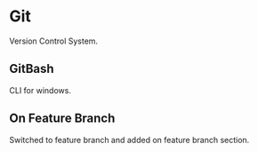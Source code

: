 # Git

Version Control System.

## GitBash

CLI for windows.

## On Feature Branch

Switched to feature branch and added on feature branch section.
